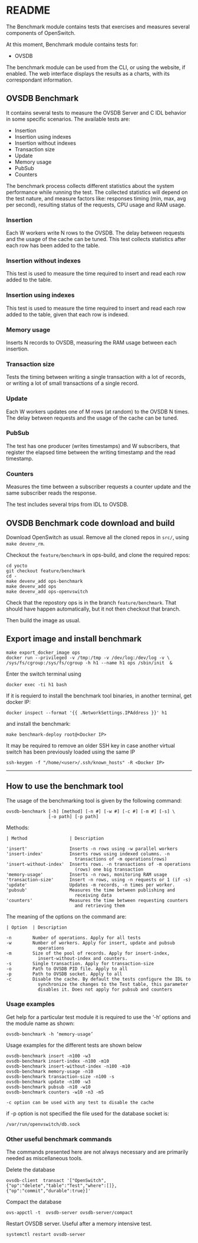 # README

The Benchmark module contains tests that exercises and measures several
components of OpenSwitch.

At this moment, Benchmark module contains tests for:

- OVSDB

The benchmark module can be used from the CLI, or using the website, if
enabled. The web interface displays the results as a charts, with its
correspondant information.

## OVSDB Benchmark

It contains several tests to measure the OVSDB Server and C IDL behavior
in some specific scenarios. The available tests are:

- Insertion
- Insertion using indexes
- Insertion without indexes
- Transaction size
- Update
- Memory usage
- PubSub
- Counters

The benchmark process collects different statistics about the system
performance while running the test. The collected statistics will
depend on the test nature, and measure factors like:
responses timing (min, max, avg per second), resulting status of the
requests, CPU usage and RAM usage.

###  Insertion

Each W workers write N rows to the OVSDB. The delay between requests
and the usage of the cache can be tuned. This test collects statistics
after each row has been added to the table.

### Insertion without indexes

This test is used to measure the time required to insert and read each
row added to the table.

### Insertion using indexes

This test is used to measure the time required to insert and read each
row added to the table, given that each row is indexed.

###  Memory usage

Inserts N records to OVSDB, measuring the RAM usage between each
insertion.

###  Transaction size

Tests the timing between writing a single transaction with a lot of
records, or writing a lot of small transactions of a single record.

###  Update

Each W workers updates one of M rows (at random) to the OVSDB N times.
The delay between requests and the usage of the cache can be tuned.

###  PubSub

The test has one producer (writes timestamps) and W subscribers, that
register the elapsed time between the writing timestamp and the read
timestamp.

###  Counters

Measures the time between a subscriber requests a counter update and
the same subscriber reads the response.

The test includes several trips from IDL to OVSDB.


## OVSDB Benchmark code download and build

Download OpenSwitch as usual. Remove all the cloned repos in `src/`,
using `make devenv_rm`.

Checkout the `feature/benchmark` in ops-build, and clone the required repos:

```
cd yocto
git checkout feature/benchmark
cd -
make devenv_add ops-benchmark
make devenv_add ops
make devenv_add ops-openvswitch
```

Check that the repostory ops is in the branch `feature/benchmark`. That should
have happen automatically, but it not then checkout that branch.

Then build the image as usual.

## Export image and install benchmark
```
make export_docker_image ops
docker run --privileged -v /tmp:/tmp -v /dev/log:/dev/log -v \
/sys/fs/cgroup:/sys/fs/cgroup -h h1 --name h1 ops /sbin/init  &
```
Enter the switch terminal using
```
docker exec -ti h1 bash
```
If it is requierd to install the benchmark tool binaries, in another
terminal, get docker IP:
```
docker inspect --format '{{ .NetworkSettings.IPAddress }}' h1
```
and install the benchmark:
```
make benchmark-deploy root@<Docker IP>
```

It may be required to remove an older SSH key in case another virtual
switch has been previously loaded using the same IP
```
ssh-keygen -f "/home/<user>/.ssh/known_hosts" -R <Docker IP>
```
---

## How to use the benchmark tool

The usage of the benchmarking tool is given by the following command:
```
ovsdb-benchmark [-h] [method] [-n #] [-w #] [-c #] [-m #] [-s] \
                [-o path] [-p path]
```

Methods:
```
| Method                | Description

'insert'                Inserts -n rows using -w parallel workers
'insert-index'          Inserts rows using indexed columns. -n
                          transactions of -m operations(rows)
'insert-without-index'  Inserts rows. -n transactions of -m operations
                          (rows) one big transaction
'memory-usage'          Inserts -n rows, monitoring RAM usage
'transaction-size'      Insert -n rows, using -n requests or 1 (if -s)
'update'                Updates -m records, -n times per worker.
'pubsub'                Measures the time between publishing and
                          receiving data
'counters'              Measures the time between requesting counters
                          and retrieving them
```

The meaning of the options on the command are:
```
| Option  | Description

-n        Number of operations. Apply for all tests
-w        Number of workers. Apply for insert, update and pubsub
            operations
-m        Size of the pool of records. Apply for insert-index,
            insert-without-index and counters.
-s        Single transaction. Apply for transaction-size
-o        Path to OVSDB PID file. Apply to all
-p        Path to OVSDB socket. Apply to all
-c        Disable the cache. By default the tests configure the IDL to
            synchronize the changes to the Test table, this parameter
            disables it. Does not apply for pubsub and counters
```

### Usage examples

Get help for a particular test module it is required to use the ‘-h’
options and the module name as shown:
```
ovsdb-benchmark -h ‘memory-usage’
```
Usage examples for the different tests are shown below
```
ovsdb-benchmark insert -n100 -w3
ovsdb-benchmark insert-index -n100 -m10
ovsdb-benchmark insert-without-index -n100 -m10
ovsdb-benchmark memory-usage -n10
ovsdb-benchmark transaction-size -n100 -s
ovsdb-benchmark update -n100 -w3
ovsdb-benchmark pubsub -n10 -w10
ovsdb-benchmark counters -w10 -n3 -m5
```
    -c option can be used with any test to disable the cache

if -p option is not specified the file used for the database socket is:
```
/var/run/openvswitch/db.sock
```

### Other useful benchmark commands

The commands presented here are not always necessary and are primarily
needed as miscellaneous tools.

Delete the database
```
ovsdb-client  transact '["OpenSwitch", {"op":"delete","table":"Test","where":[]},{"op":"commit","durable":true}]'
```

Compact the database
```
ovs-appctl -t  ovsdb-server ovsdb-server/compact
```

Restart OVSDB server. Useful after a memory intensive test.
```
systemctl restart ovsdb-server
```
